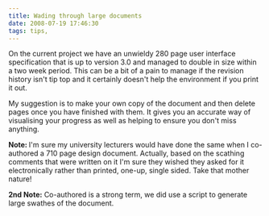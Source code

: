 ```yaml
---
title: Wading through large documents
date: 2008-07-19 17:46:30
tags: tips, 
---
```

On the current project we have an unwieldy 280 page user interface specification that is up to version 3.0 and managed to double in size within a two week period. This can be a bit of a pain to manage if the revision history isn't tip top and it certainly doesn't help the environment if you print it out.

My suggestion is to make your own copy of the document and then delete pages once you have finished with them. It gives you an accurate way of visualising your progress as well as helping to ensure you don't miss anything.

<strong>Note: </strong>I'm sure my university lecturers would have done the same when I co-authored a 710 page design document. Actually, based on the scathing comments that were written on it I'm sure they wished they asked for it electronically rather than printed, one-up, single sided. Take that mother nature!

<strong>2nd Note:</strong> Co-authored is a strong term, we did use a script to generate large swathes of the document.